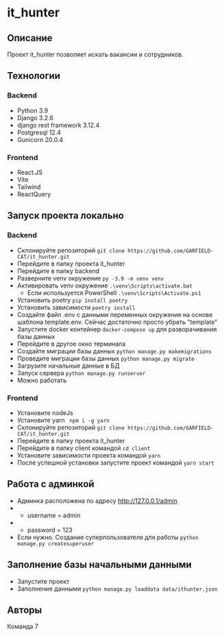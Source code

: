 # it_hunter
## Описание
Проект it_hunter позволяет искать вакансии и сотрудников.
## Технологии
### Backend
  - Python 3.9
  - Django 3.2.6
  - django rest framework 3.12.4
  - Postgresql 12.4
  - Gunicorn 20.0.4
### Frontend
  - React.JS
  - Vite
  - Tailwind
  - ReactQuery
## Запуск проекта локально
### Backend
- Склонируйте репозиторий ```git clone https://github.com/GARFIELD-CAT/it_hunter.git```
- Перейдите в папку проекта it_hunter
- Перейдите в папку backend
- Разверните venv окружение ```py -3.9 -m venv venv```
- Активировать venv окружение ```.\venv\Scripts\activate.bat```
    - Если используется PowerShell ```.\venv\Scripts\Activate.ps1```
- Установить poetry ```pip install poetry```
- Установить зависимости ```poetry install```
- Создайте файл .env с данными переменных окружения на основе шаблона template.env. Сейчас достаточно просто убрать "template"
- Запустите docker контейнер ```docker-compose up``` для разворачивания базы данных
- Перейдите в другое окно терминала
- Создайте миграции базы данных ```python manage.py makemigrations```
- Проведите миграции базы данных ```python manage.py migrate```
- Загрузите начальные данные в БД
- Запуск сервера ```python manage.py runserver```
- Можно работать
### Frontend
- Установите nodeJs
- Установите yarn ``` npm i -g yarn```
- Склонируйте репозиторий ```git clone https://github.com/GARFIELD-CAT/it_hunter.git```
- Перейдите в папку проекта it_hunter
- Перейдите в папку client командой ```cd client```
- Установите зависимости проекта командой ```yarn```
- После успешной установки запустите проект командой ```yarn start```

## Работа с админкой
- Админка расположена по адресу http://127.0.0.1/admin
- - username = admin
- - password = 123
- Если нужно. Создание суперпользователя для работы ```python manage.py createsuperuser```
## Заполнение базы начальными данными
- Запустите проект
- Заполнение данными ```python manage.py loaddata data/ithunter.json```
## Авторы
Команда 7
